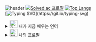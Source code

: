 ![header](https://capsule-render.vercel.app/api?type=slice&color=0:f5f5dc,100:0067a3&height=300&section=header&text=알고리즘%20저장소&fontSize=50&rotate=19&fontAlign=60&fontAlignY=40&animation=twinkling&desc=동후니의%20백준%20다이아%20도전기&descAlign=60&descAlignY=57)
[![Solved.ac
프로필](http://mazassumnida.wtf/api/v2/generate_badge?boj=ehdgnsl01)](https://solved.ac/ehdgnsl01)
[![Top Langs](https://github-readme-stats.vercel.app/api/top-langs/?username=yohan050605)](https://github.com/anuraghazra/github-readme-stats)
<br>
[![Typing SVG](https://readme-typing-svg.demolab.com?font=Poetsen+One&pause=500&color=000000&center=true&multiline=true&random=false&width=435&lines=Hello%2C+World!+Go+to+BOJ+Diamond+Tier!)](https://git.io/typing-svg)
<details>
<summary>
  <img src="https://raw.githubusercontent.com/Tarikul-Islam-Anik/Animated-Fluent-Emojis/master/Emojis/Objects/Desktop%20Computer.png" alt="Desktop Computer" width="25" height="25" /> 내가 지금 배우는 언어
</summary>
   <br>
  
![cpp](https://img.shields.io/badge/C%2B%2B-00599C?style=for-the-badge&logo=c%2B%2B&logoColor=white) 
![python](https://img.shields.io/badge/Python-3776AB?style=for-the-badge&logo=python&logoColor=white) 
![react](https://img.shields.io/badge/React-20232A?style=for-the-badge&logo=react&logoColor=61DAFB)  

</details>
<details>
  <summary>
    <img src="https://raw.githubusercontent.com/Tarikul-Islam-Anik/Animated-Fluent-Emojis/master/Emojis/Objects/File%20Folder.png" alt="File Folder" width="25" height="25" /> 나의 프로필
  </summary>
  <br>
  
  <a href="https://www.instagram.com/hoondonn_/"><img src="https://img.shields.io/badge/Instagram-E4405F?style=flat-square&logo=Instagram&logoColor=white" height="25"/></a>
  <a href="https://github.com/ehdgnsl01"><img src="https://img.shields.io/badge/GitHub-100000?style=for-the-badge&logo=github&logoColor=white" height="25"/></a>
</details>
